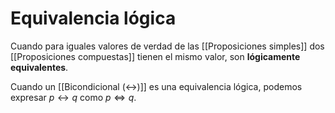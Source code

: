# Equivalencia lógica

Cuando para iguales valores de verdad de las [[Proposiciones simples]] dos [[Proposiciones compuestas]] tienen el mismo valor, son **lógicamente equivalentes**.

Cuando un [[Bicondicional (↔)]] es una equivalencia lógica, podemos expresar $p \leftrightarrow q$ como $p \Leftrightarrow q$.
